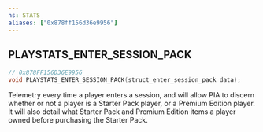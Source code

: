 ```yaml
---
ns: STATS
aliases: ["0x878ff156d36e9956"]
---
```

## PLAYSTATS_ENTER_SESSION_PACK

```c
// 0x878FF156D36E9956
void PLAYSTATS_ENTER_SESSION_PACK(struct_enter_session_pack data);
```

Telemetry every time a player enters a session, and will allow PIA to discern whether or not a player is a Starter Pack player, or a Premium Edition player. It will also detail what Starter Pack and Premium Edition items a player owned before purchasing the Starter Pack.

